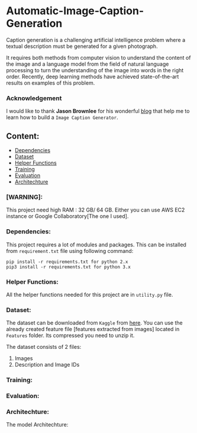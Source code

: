 # Automatic-Image-Caption-Generation

Caption generation is a challenging artificial intelligence problem where a textual description must be generated for a given photograph.

It requires both methods from computer vision to understand the content of the image and a language model from the field of natural language processing to turn the understanding of the image into words in the right order. Recently, deep learning methods have achieved state-of-the-art results on examples of this problem.

### **Acknowledgement**

I would like to thank **Jason Brownlee** for his wonderful [blog](https://machinelearningmastery.com/develop-a-deep-learning-caption-generation-model-in-python/) that help me to learn how to build a `Image Caption Generator`.


## Content:

- [Dependencies](https://github.com/arpitj07/Automatic-Image-Caption-Generation/blob/master/README.md#dependencies)
- [Dataset](https://github.com/arpitj07/Automatic-Image-Caption-Generation/blob/master/README.md#dataset)
- [Helper Functions](https://github.com/arpitj07/Automatic-Image-Caption-Generation/blob/master/README.md#helper-functions)
- [Training](https://github.com/arpitj07/Automatic-Image-Caption-Generation/blob/master/README.md#training)
- [Evaluation](https://github.com/arpitj07/Automatic-Image-Caption-Generation/blob/master/README.md#evaulation)
- [Architechture](https://github.com/arpitj07/Automatic-Image-Caption-Generation/blob/master/README.md#architechture)


### [WARNING]:
This project need high RAM : 32 GB/ 64 GB. Either you can use AWS EC2 instance or Google Collaboratory[The one I used].


### Dependencies:
This project requires a lot of modules and packages. This can be installed from `requirement.txt` file using following command:

```
pip install -r requirements.txt for python 2.x
pip3 install -r requirements.txt for python 3.x
```

### Helper Functions:
All the helper functions needed for this project are in `utility.py` file.

### Dataset:
The dataset can be downloaded from `Kaggle` from [here](https://www.kaggle.com/ming666/flicker8k-dataset). You can use the already created feature file [features extracted from images] located in `Features` folder. Its compressed you need to unzip it.

The dataset consists of 2 files:
1) Images 
2) Description and Image IDs


### Training:


### Evaluation:

### Architechture:

The model Architechture:


